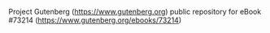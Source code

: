 Project Gutenberg (https://www.gutenberg.org) public repository for
eBook #73214 (https://www.gutenberg.org/ebooks/73214)
